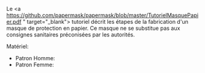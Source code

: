 
Le <a https://github.com/papermask/papermask/blob/master/TutorielMasquePapier.pdf " target="_blank"> tutoriel </a>  décrit les étapes de la fabrication d'un masque de protection en papier. Ce masque ne se substitue pas aux consignes sanitaires préconisées par les autorités.

Matériel:
* Patron Homme:
* Patron Femme: 


